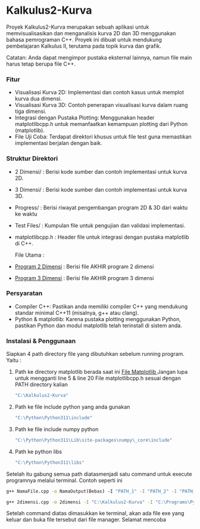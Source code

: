 # Kalkulus2-Kurva

Proyek Kalkulus2-Kurva merupakan sebuah aplikasi untuk memvisualisasikan dan menganalisis kurva 2D dan 3D menggunakan bahasa pemrograman C++. Proyek ini dibuat untuk mendukung pembelajaran Kalkulus II, terutama pada topik kurva dan grafik.

Catatan: Anda dapat mengimpor pustaka eksternal lainnya, namun file main harus tetap berupa file C++.

### Fitur

- Visualisasi Kurva 2D: Implementasi dan contoh kasus untuk memplot kurva dua dimensi.
- Visualisasi Kurva 3D: Contoh penerapan visualisasi kurva dalam ruang tiga dimensi.
- Integrasi dengan Pustaka Plotting: Menggunakan header matplotlibcpp.h untuk memanfaatkan kemampuan plotting dari Python (matplotlib).
- File Uji Coba: Terdapat direktori khusus untuk file test guna memastikan implementasi berjalan dengan baik.

### Struktur Direktori

- 2 Dimensi/ : Berisi kode sumber dan contoh implementasi untuk kurva 2D.
- 3 Dimensi/ : Berisi kode sumber dan contoh implementasi untuk kurva 3D.
- Progress/ : Berisi riwayat pengembangan program 2D & 3D dari waktu ke waktu
- Test Files/ : Kumpulan file untuk pengujian dan validasi implementasi.
- matplotlibcpp.h : Header file untuk integrasi dengan pustaka matplotlib di C++.

  File Utama :
- [Program 2 Dimensi](https://github.com/ElySimp/Kalkulus2-Kurva/blob/main/2%20Dimensi/2dimensi.cpp) : Berisi file AKHIR program 2 dimensi
- [Program 3 Dimensi](https://github.com/ElySimp/Kalkulus2-Kurva/blob/main/3%20Dimensi/3dimensi.cpp) : Berisi file AKHIR program 3 dimensi

### Persyaratan

- Compiler C++: Pastikan anda memiliki compiler C++ yang mendukung standar minimal C++11 (misalnya, g++ atau clang).
- Python & matplotlib: Karena pustaka plotting menggunakan Python, pastikan Python dan modul matplotlib telah terinstall di sistem anda.

### Instalasi & Penggunaan

Siapkan 4 path directory file yang dibutuhkan sebelum running program. Yaitu :

1. Path ke directory matplotlib berada saat ini [File Matplotlib
   ](https://github.com/ElySimp/Kalkulus2-Kurva/blob/main/matplotlibcpp.h)Jangan lupa untuk mengganti line 5 & line 20 File matplotlibcpp.h sesuai dengan PATH directory kalian

   ```bash
   "C:\Kalkulus2-Kurva"
   ```
2. Path ke file include python yang anda gunakan

   ```bash
   "C:\Python\Python311\include"
   ```
3. Path ke file include numpy python

   ```bash
   "C:\Python\Python311\Lib\site-packages\numpy\_core\include"
   ```
4. Path ke python libs

   ```bash
   "C:\Python\Python311\libs"
   ```

Setelah itu gabung semua path diatasmenjadi satu command untuk execute programnya melalui terminal. Contoh seperti ini

```bash
g++ NamaFile.cpp -o NamaOutput(Bebas) -I "PATH_1" -I "PATH_2" -I "PATH_3" -L "PATH_4" -lVersiPython
```

```bash
g++ 2dimensi.cpp -o 2dimensi -I "C:\Kalkulus2-Kurva" -I "C:\Programs\Python\Python311\include" -I "C:\Python\Python311\Lib\site-packages\numpy\_core\include" -L "C:\Python\Python311\libs" -lpython311
```

Setelah command diatas dimasukkan ke terminal, akan ada file exe yang keluar dan buka file tersebut dari file manager. Selamat mencoba
